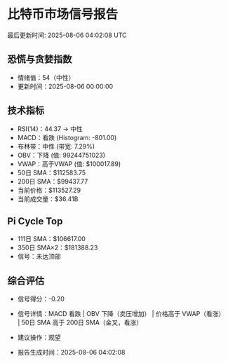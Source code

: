 # 比特币市场信号报告

最后更新时间: 2025-08-06 04:02:08 UTC

## 恐慌与贪婪指数
- 情绪值：54（中性）
- 更新时间：2025-08-06 00:00:00

## 技术指标
- RSI(14)：44.37 → 中性
- MACD：看跌 (Histogram: -801.00)
- 布林带：中性 (带宽: 7.29%)
- OBV：下降 (值: 99244751023)
- VWAP：高于VWAP (值: $100017.89)
- 50日 SMA：$112583.75
- 200日 SMA：$99437.77
- 当前价格：$113527.29
- 当前成交量：$36.41B

## Pi Cycle Top
- 111日 SMA：$106617.00
- 350日 SMA×2：$181388.23
- 信号：未达顶部

## 综合评估
- 信号得分：-0.20
- 信号详情：MACD 看跌 | OBV 下降（卖压增加） | 价格高于 VWAP（看涨） | 50日 SMA 高于 200日 SMA（金叉，看涨）
- 建议操作：观望

- 报告生成时间：2025-08-06 04:02:08